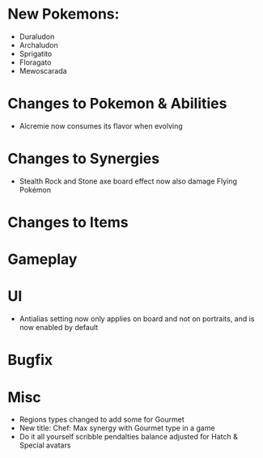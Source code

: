 # New Pokemons:

- Duraludon
- Archaludon
- Sprigatito
- Floragato
- Mewoscarada

# Changes to Pokemon & Abilities

- Alcremie now consumes its flavor when evolving

# Changes to Synergies

- Stealth Rock and Stone axe board effect now also damage Flying Pokémon

# Changes to Items

# Gameplay

# UI

- Antialias setting now only applies on board and not on portraits, and is now enabled by default

# Bugfix

# Misc

- Regions types changed to add some for Gourmet
- New title: Chef: Max synergy with Gourmet type in a game
- Do it all yourself scribble pendalties balance adjusted for Hatch & Special avatars